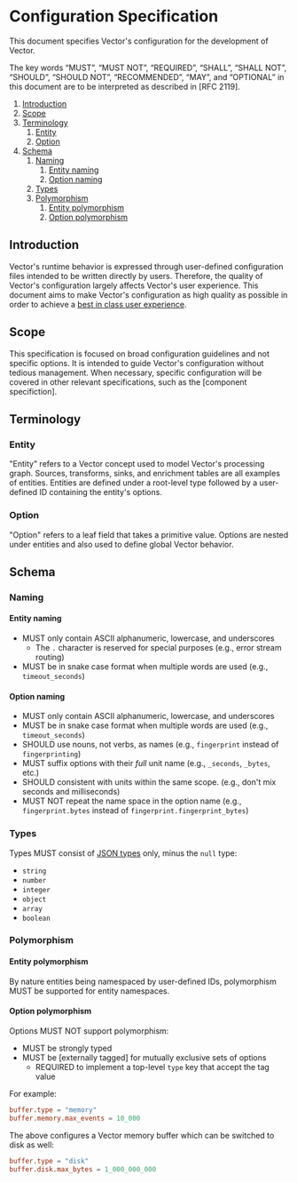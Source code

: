 # Configuration Specification

This document specifies Vector's configuration for the development of Vector.

The key words “MUST”, “MUST NOT”, “REQUIRED”, “SHALL”, “SHALL NOT”, “SHOULD”,
“SHOULD NOT”, “RECOMMENDED”, “MAY”, and “OPTIONAL” in this document are to be
interpreted as described in [RFC 2119].

<!-- MarkdownTOC autolink="true" style="ordered" indent="   " -->

1. [Introduction](#introduction)
1. [Scope](#scope)
1. [Terminology](#terminology)
   1. [Entity](#entity)
   1. [Option](#option)
1. [Schema](#schema)
   1. [Naming](#naming)
      1. [Entity naming](#entity-naming)
      1. [Option naming](#option-naming)
   1. [Types](#types)
   1. [Polymorphism](#polymorphism)
      1. [Entity polymorphism](#entity-polymorphism)
      1. [Option polymorphism](#option-polymorphism)

<!-- /MarkdownTOC -->

## Introduction

Vector's runtime behavior is expressed through user-defined configuration files
intended to be written directly by users. Therefore, the quality of Vector's
configuration largely affects Vector's user experience. This document aims to
make Vector's configuration as high quality as possible in order to achieve a
[best in class user experience][user_experience].

## Scope

This specification is focused on broad configuration guidelines and not specific
options. It is intended to guide Vector's configuration without tedious
management. When necessary, specific configuration will be covered in other
relevant specifications, such as the [component specifiction].

## Terminology

### Entity

"Entity" refers to a Vector concept used to model Vector's processing graph.
Sources, transforms, sinks, and enrichment tables are all examples of entities.
Entities are defined under a root-level type followed by a user-defined ID
containing the entity's options.

### Option

"Option" refers to a leaf field that takes a primitive value. Options are nested
under entities and also used to define global Vector behavior.

## Schema

### Naming

#### Entity naming

* MUST only contain ASCII alphanumeric, lowercase, and underscores
  * The `.` character is reserved for special purposes (e.g., error stream routing)
* MUST be in snake case format when multiple words are used (e.g., `timeout_seconds`)

#### Option naming

* MUST only contain ASCII alphanumeric, lowercase, and underscores
* MUST be in snake case format when multiple words are used (e.g., `timeout_seconds`)
* SHOULD use nouns, not verbs, as names (e.g., `fingerprint` instead of `fingerprinting`)
* MUST suffix options with their _full_ unit name (e.g., `_seconds`, `_bytes`, etc.)
* SHOULD consistent with units within the same scope. (e.g., don't mix seconds and milliseconds)
* MUST NOT repeat the name space in the option name (e.g., `fingerprint.bytes` instead of `fingerprint.fingerprint_bytes`)

### Types

Types MUST consist of [JSON types] only, minus the `null` type:

* `string`
* `number`
* `integer`
* `object`
* `array`
* `boolean`

### Polymorphism

#### Entity polymorphism

By nature entities being namespaced by user-defined IDs, polymorphism MUST be
supported for entity namespaces.

#### Option polymorphism

Options MUST NOT support polymorphism:

* MUST be strongly typed
* MUST be [externally tagged] for mutually exclusive sets of options
  * REQUIRED to implement a top-level `type` key that accept the tag value

For example:

```toml
buffer.type = "memory"
buffer.memory.max_events = 10_000
```

The above configures a Vector memory buffer which can be switched to disk as
well:

```toml
buffer.type = "disk"
buffer.disk.max_bytes = 1_000_000_000
```

[component specification]: component.md
[external tagging]: https://docs.rs/serde_tagged/0.2.0/serde_tagged/ser/external/index.html
[JSON types]: http://json-schema.org/understanding-json-schema/reference/type.html
[user_experience]: ../USER_EXPERIENCE_DESIGN.md
